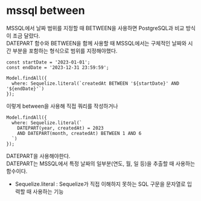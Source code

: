 # mssql between

MSSQL에서 날짜 범위를 지정할 때 BETWEEN을 사용하면 PostgreSQL과 비교 방식이 조금 달랐다.  
DATEPART 함수와 BETWEEN을 함께 사용할 때 MSSQL에서는 구체적인 날짜와 시간 부분을 포함하는 형식으로 범위를 지정해야했다.

```
const startDate = '2023-01-01';
const endDate = '2023-12-31 23:59:59';

Model.findAll({
  where: Sequelize.literal(`createdAt BETWEEN '${startDate}' AND '${endDate}'`)
});
```

이렇게 between을 사용해 직접 쿼리를 작성하거나

```
Model.findAll({
  where: Sequelize.literal(`
    DATEPART(year, createdAt) = 2023
    AND DATEPART(month, createdAt) BETWEEN 1 AND 6
  `)
});
```

DATEPART을 사용해야한다.  
DATEPART는 MSSQL에서 특정 날짜의 일부분(연도, 월, 일 등)을 추출할 때 사용하는 함수이다.

- Sequelize.literal : Sequelize가 직접 이해하지 못하는 SQL 구문을 문자열로 입력할 때 사용하는 기능
